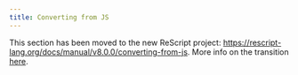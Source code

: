 ```yaml
---
title: Converting from JS
---
```


This section has been moved to the new ReScript project: https://rescript-lang.org/docs/manual/v8.0.0/converting-from-js. More info on the transition [here](https://rescript-lang.org/blog/bucklescript-is-rebranding).
